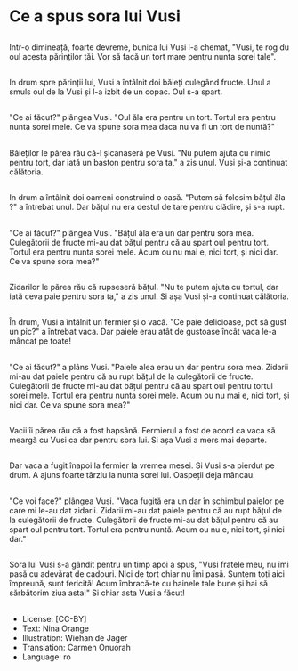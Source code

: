 # Ce a spus sora lui Vusi

##
Intr-o dimineață, foarte devreme, bunica lui Vusi l-a chemat, "Vusi, te rog du oul acesta părinților tăi. Vor să facă un tort mare pentru nunta sorei tale".

##
In drum spre părinții lui, Vusi a întâlnit doi băieți culegând fructe. Unul a smuls oul de la Vusi și l-a izbit de un copac. Oul s-a spart.

##
"Ce ai făcut?" plângea Vusi. "Oul ăla era pentru un tort. Tortul era pentru nunta sorei mele. Ce va spune sora mea daca nu va fi un tort de nuntă?"

##
Băieților le părea rău că-l șicanaseră pe Vusi. "Nu putem ajuta cu nimic pentru tort, dar iată un baston pentru sora ta," a zis unul. Vusi și-a continuat călătoria.

##
In drum a întâlnit doi oameni construind o casă. "Putem să folosim bățul ăla ?" a întrebat unul. Dar bățul nu era destul de tare pentru clădire, și s-a rupt.

##
"Ce ai făcut?" plângea Vusi. "Bățul ăla era un dar pentru sora mea. Culegătorii de fructe mi-au dat bățul pentru că au spart oul pentru tort. Tortul era pentru nunta sorei mele. Acum ou nu mai e, nici tort, și nici dar. Ce va spune sora mea?"

##
Zidarilor le părea rău că rupseseră bățul. "Nu te putem ajuta cu tortul, dar iată ceva paie pentru sora ta," a zis unul. Si așa Vusi și-a continuat călătoria.

##
În drum, Vusi a întâlnit un fermier și o vacă. "Ce paie delicioase, pot să gust un pic?" a întrebat vaca. Dar paiele erau atât de gustoase încât vaca le-a mâncat pe toate!

##
"Ce ai făcut?" a plâns Vusi. "Paiele alea erau un dar pentru sora mea. Zidarii mi-au dat paiele pentru că au rupt bățul de la culegătorii de fructe. Culegătorii de fructe mi-au dat bățul pentru că au spart oul pentru tortul sorei mele. Tortul era pentru nunta sorei mele. Acum ou nu mai e, nici tort, și nici dar. Ce va spune sora mea?"

##
Vacii îi părea rău că a fost hapsână. Fermierul a fost de acord ca vaca să meargă cu Vusi ca dar pentru sora lui. Si așa Vusi a mers mai departe.

##
Dar vaca a fugit înapoi la fermier la vremea mesei. Si Vusi s-a pierdut pe drum. A ajuns foarte târziu la nunta sorei lui. Oaspeții deja mâncau.

##
"Ce voi face?" plângea Vusi. "Vaca fugită era un dar în schimbul paielor pe care mi le-au dat zidarii. Zidarii mi-au dat paiele pentru că au rupt bățul de la culegătorii de fructe. Culegătorii de fructe mi-au dat bățul pentru că au spart oul pentru tort. Tortul era pentru nuntă. Acum ou nu e, nici tort, și nici dar."

##
Sora lui Vusi s-a gândit pentru un timp apoi a spus, "Vusi fratele meu, nu îmi pasă cu adevărat de cadouri. Nici de tort chiar nu îmi pasă. Suntem toți aici împreună, sunt fericită! Acum îmbracă-te cu hainele tale bune și hai să sărbătorim ziua asta!" Si chiar asta Vusi a făcut!

##
* License: [CC-BY]
* Text: Nina Orange
* Illustration: Wiehan de Jager
* Translation: Carmen Onuorah
* Language: ro
